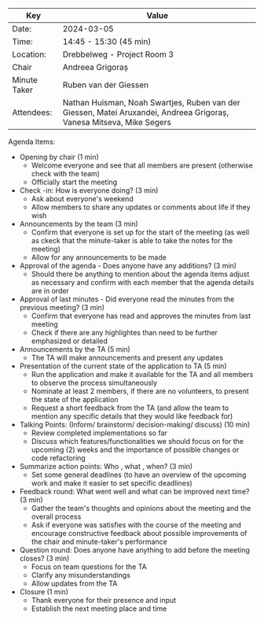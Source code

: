 | Key          | Value                                                                                                               |
| ------------ | --------------------------------------------------------------------------------------------------------------------|
| Date:        | 2024-03-05                                                                                                          |
| Time:        | 14:45 - 15:30 (45 min)                                                                                              |
| Location:    | Drebbelweg - Project Room 3                                                                                         |
| Chair        | Andreea Grigoraș                                                                                                    |
| Minute Taker | Ruben van der Giessen                                                                                               |
| Attendees:   | Nathan Huisman, Noah Swartjes, Ruben van der Giessen, Matei Aruxandei, Andreea Grigoraș, Vanesa Mitseva, Mike Segers|

Agenda Items:

- Opening by chair (1 min)
	- Welcome everyone and see that all members are present (otherwise check with the team)
	- Officially start the meeting
- Check -in: How is everyone doing? (3 min)
	- Ask about everyone's weekend 
	- Allow members to share any updates or comments about life if they wish 
- Announcements by the team (3 min)
	- Confirm that everyone is set up for the start of the meeting (as well as ckeck that the minute-taker is able to take the notes for the meeting)
	- Allow for any announcements to be made 
- Approval of the agenda - Does anyone have any additions? (3 min)
	- Should there be anything to mention about the agenda items adjust as necessary and confirm with each member that the agenda details are in order
- Approval of last minutes - Did everyone read the minutes from the previous meeting? (3 min)
	- Confirm that everyone has read and approves the minutes from last meeting
	- Check if there are any highlightes than need to be further emphasized or detailed 
- Announcements by the TA (5 min)
	- The TA will make announcements and present any updates
- Presentation of the current state of the application to TA (5 min)
	- Run the application and make it available for the TA and all members to observe the process simultaneously
	- Nominate at least 2 members, if there are no volunteers, to present the state of the application
	- Request a short feedback from the TA (and allow the team to mention any specific details that they would like feedback for)
- Talking Points: (Inform/ brainstorm/ decision-making/ discuss) (10 min)
  - Review completed implementations so far 
  - Discuss which features/functionalities we should focus on for the upcoming (2) weeks and the importance of possible changes or code refactoring
- Summarize action points: Who , what , when? (3 min)
	- Set some general deadlines (to have an overview of the upcoming work and make it easier to set specific deadlines)
- Feedback round: What went well and what can be improved next time? (3 min)
	- Gather the team's thoughts and opinions about the meeting and the overall process
	- Ask if everyone was satisfies with the course of the meeting and encourage constructive feedback about possible improvements of the chair and minute-taker's performance
- Question round: Does anyone have anything to add before the meeting closes? (3 min)
	- Focus on team questions for the TA
	- Clarify any misunderstandings 
	- Allow updates from the TA
- Closure (1 min)
	- Thank everyone for their presence and input 
	- Establish the next meeting place and time
